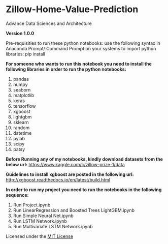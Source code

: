 # Zillow-Home-Value-Prediction
Advance Data Sciences and Architecture

**Version 1.0.0**

Pre-requisities to run these python notebooks:
use the following syntax in Anaconda Prompt/ Command Prompt on your systems to import python libraries: 
pip install <library name>

**For someone who wants to run this notebook you need to install the following libraries in order to run the python notebooks:**
1. pandas
2. numpy
3. seaborn
4. matplotlib
5. keras
6. tensorflow
7. xgboost
8. lightgbm
9. sklearn
10. random
11. datetime
12. pylab
13. scipy
14. patsy

**Before Running any of my notebooks, kindly download datasets from the below url:**
https://www.kaggle.com/c/zillow-prize-1/data

**Guidelines to install xgboost are posted in the following url:**
http://xgboost.readthedocs.io/en/latest/build.html

**In order to run my project you need to run the notebooks in the following sequence:**
1. Run Project.ipynb
2. Run LinearRegression and Boosted Trees LightGBM.ipynb
3. Run Simple Neural Net.ipynb
4. Run LSTM Network.ipynb
5. Run Multivariate LSTM Network.ipynb

Licensed under the [MIT License](LICENSE)

